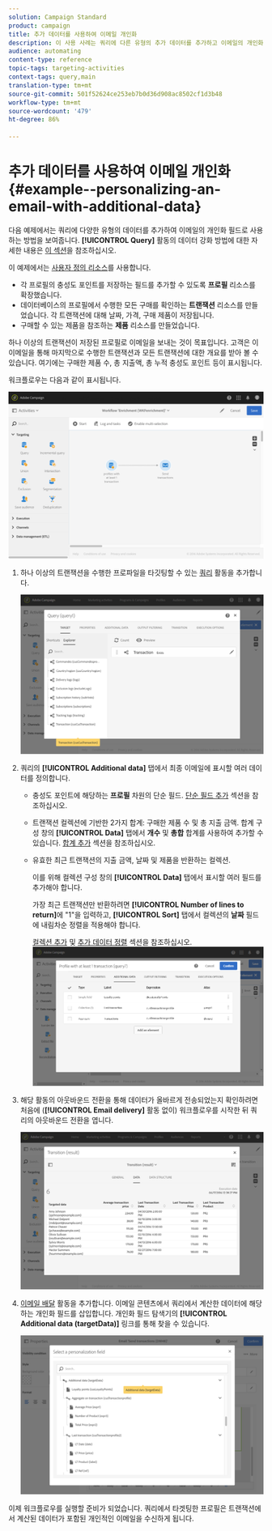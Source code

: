 ```yaml
---
solution: Campaign Standard
product: campaign
title: 추가 데이터를 사용하여 이메일 개인화
description: 이 사용 사례는 쿼리에 다른 유형의 추가 데이터를 추가하고 이메일의 개인화 필드로 사용하는 방법을 설명합니다.
audience: automating
content-type: reference
topic-tags: targeting-activities
context-tags: query,main
translation-type: tm+mt
source-git-commit: 501f52624ce253eb7b0d36d908ac8502cf1d3b48
workflow-type: tm+mt
source-wordcount: '479'
ht-degree: 86%

---
```



# 추가 데이터를 사용하여 이메일 개인화 {#example--personalizing-an-email-with-additional-data}

다음 예제에서는 쿼리에 다양한 유형의 데이터를 추가하여 이메일의 개인화 필드로 사용하는 방법을 보여줍니다. **[!UICONTROL Query]** 활동의 데이터 강화 방법에 대한 자세한 내용은 [이 섹션](../../automating/using/query.md#enriching-data)을 참조하십시오.

이 예제에서는 [사용자 정의 리소스](../../developing/using/data-model-concepts.md)를 사용합니다.

* 각 프로필의 충성도 포인트를 저장하는 필드를 추가할 수 있도록 **프로필** 리소스를 확장했습니다.
* 데이터베이스의 프로필에서 수행한 모든 구매를 확인하는 **트랜잭션** 리소스를 만들었습니다. 각 트랜잭션에 대해 날짜, 가격, 구매 제품이 저장됩니다.
* 구매할 수 있는 제품을 참조하는 **제품** 리소스를 만들었습니다.

하나 이상의 트랜잭션이 저장된 프로필로 이메일을 보내는 것이 목표입니다. 고객은 이 이메일을 통해 마지막으로 수행한 트랜잭션과 모든 트랜잭션에 대한 개요를 받아 볼 수 있습니다. 여기에는 구매한 제품 수, 총 지출액, 총 누적 충성도 포인트 등이 표시됩니다.

워크플로우는 다음과 같이 표시됩니다.

![](assets/enrichment_example1.png)

1. 하나 이상의 트랜잭션을 수행한 프로파일을 타깃팅할 수 있는 [쿼리](../../automating/using/query.md) 활동을 추가합니다.

   ![](assets/enrichment_example2.png)

1. 쿼리의 **[!UICONTROL Additional data]** 탭에서 최종 이메일에 표시할 여러 데이터를 정의합니다.

   * 충성도 포인트에 해당하는 **프로필** 차원의 단순 필드. [단순 필드 추가](../../automating/using/query.md#adding-a-simple-field) 섹션을 참조하십시오.
   * 트랜잭션 컬렉션에 기반한 2가지 합계: 구매한 제품 수 및 총 지출 금액. 합계 구성 창의 **[!UICONTROL Data]** 탭에서 **개수** 및 **총합** 합계를 사용하여 추가할 수 있습니다. [합계 추가](../../automating/using/query.md#adding-an-aggregate) 섹션을 참조하십시오.
   * 유효한 최근 트랜잭션의 지출 금액, 날짜 및 제품을 반환하는 컬렉션.

      이를 위해 컬렉션 구성 창의 **[!UICONTROL Data]** 탭에서 표시할 여러 필드를 추가해야 합니다.

      가장 최근 트랜잭션만 반환하려면 **[!UICONTROL Number of lines to return]**&#x200B;에 &quot;1&quot;을 입력하고, **[!UICONTROL Sort]** 탭에서 컬렉션의 **날짜** 필드에 내림차순 정렬을 적용해야 합니다.

      [컬렉션 추가](../../automating/using/query.md#adding-a-collection) 및 [추가 데이터 정렬](../../automating/using/query.md#sorting-additional-data) 섹션을 참조하십시오.
   ![](assets/enrichment_example4.png)

1. 해당 활동의 아웃바운드 전환을 통해 데이터가 올바르게 전송되었는지 확인하려면 처음에 (**[!UICONTROL Email delivery]** 활동 없이) 워크플로우를 시작한 뒤 쿼리의 아웃바운드 전환을 엽니다.

   ![](assets/enrichment_example5.png)

1. [이메일 배달](../../automating/using/email-delivery.md) 활동을 추가합니다. 이메일 콘텐츠에서 쿼리에서 계산한 데이터에 해당하는 개인화 필드를 삽입합니다. 개인화 필드 탐색기의 **[!UICONTROL Additional data (targetData)]** 링크를 통해 찾을 수 있습니다.

   ![](assets/enrichment_example3.png)

이제 워크플로우를 실행할 준비가 되었습니다. 쿼리에서 타겟팅한 프로필은 트랜잭션에서 계산된 데이터가 포함된 개인적인 이메일을 수신하게 됩니다.
